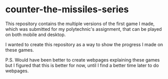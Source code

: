 # counter-the-missiles-series

This repository contains the multiple versions of the first game I made, which was submitted for my polytechnic's assignment, that can be played on both mobile and desktop.

I wanted to create this repository as a way to show the progress I made on these games.

P.S. Would have been better to create webpages explaining these games but I figured that this is
better for now, until I find a better time later to do webpages.
